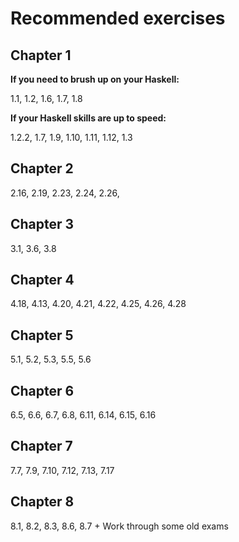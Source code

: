 # Recommended exercises

## Chapter 1

**If you need to brush up on your Haskell:**

1.1, 1.2, 1.6, 1.7, 1.8

**If your Haskell skills are up to speed:**

1.2.2, 1.7, 1.9, 1.10, 1.11, 1.12, 1.3

## Chapter 2

2.16, 2.19, 2.23, 2.24, 2.26, 

## Chapter 3

3.1, 3.6, 3.8

## Chapter 4

4.18, 4.13, 4.20, 4.21, 4.22, 4.25, 4.26, 4.28

## Chapter 5

5.1, 5.2, 5.3, 5.5, 5.6

## Chapter 6

6.5, 6.6, 6.7, 6.8, 6.11, 6.14, 6.15, 6.16

## Chapter 7

7.7, 7.9, 7.10, 7.12, 7.13, 7.17

## Chapter 8

8.1, 8.2, 8.3, 8.6, 8.7 + Work through some old exams
